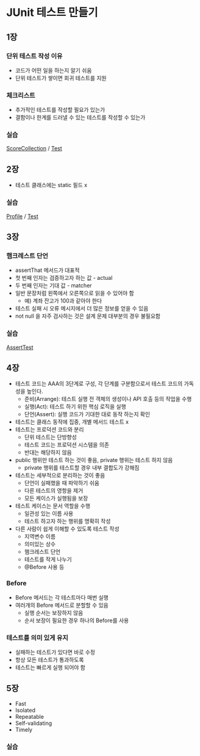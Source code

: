 # JUnit 테스트 만들기

## 1장

### 단위 테스트 작성 이유
- 코드가 어떤 일을 하는지 알기 쉬움
- 단위 테스트가 쌓이면 회귀 테스트를 지원

### 체크리스트
- 추가적인 테스트를 작성할 필요가 있는가
- 결함이나 한계를 드러낼 수 있는 테스트를 작성할 수 있는가

### 실습

[ScoreCollection](src/main/java/com/example/section1/ScoreCollection.java) / [Test](src/test/java/com/example/section1/ScoreCollectionTest.java)

## 2장

- 테스트 클래스에는 static 필드 x

### 실습

[Profile](src/main/java/com/example/section1/Profile.java) / [Test](src/test/java/com/example/section1/ProfileTest.java)

## 3장

### 햄크레스트 단언
- assertThat 메서드가 대표적
- 첫 번째 인자는 검증하고자 하는 값 - actual
- 두 번째 인자는 기대 값 - matcher
- 일반 문장처럼 왼쪽에서 오른쪽으로 읽을 수 있어야 함
  - 예) 계좌 잔고가 100과 같아야 한다
- 테스트 실패 시 오류 메시지에서 더 많은 정보를 얻을 수 있음
- not null 을 자주 검사하는 것은 설계 문제 대부분의 경우 불필요함

### 실습

[AssertTest](src/test/java/com/example/section1/scratch/AssertTest.java)

## 4장
- 테스트 코드는 AAA의 3단계로 구성, 각 단계를 구분함으로서 테스트 코드의 가독성을 높인다. 
  - 준비(Arrange): 테스트 실행 전 객체의 생성이나 API 호출 등의 작업을 수행
  - 실행(Act): 테스트 하기 위한 핵심 로직을 실행
  - 단언(Assert): 실행 코드가 기대한 대로 동작 하는지 확인
- 테스트는 클래스 동작에 집중, 개별 메서드 테스트 x
- 테스트는 프로덕션 코드와 분리
  - 단위 테스트는 단방향성
  - 테스트 코드는 프로덕션 시스템을 의존
  - 반대는 해당하지 않음
- public 행위만 테스트 하는 것이 좋음, private 행위는 테스트 하지 않음
  - private 행위를 테스트할 경우 내부 결합도가 강해짐
- 테스트는 세부적으로 분리하는 것이 좋음
  - 단언이 실패했을 때 파악하기 쉬움
  - 다른 테스트의 영항을 제거
  - 모든 케이스가 실행됨을 보장
- 테스트 케이스는 문서 역할을 수행
  - 일관성 있는 이름 사용
  - 테스트 하고자 하는 행위를 명확히 작성
- 다른 사람이 쉽게 이해할 수 있도록 테스트 작성
  - 지역변수 이름
  - 의미있는 상수
  - 햄크레스트 단언
  - 테스트를 작게 나누기
  - @Before 사용 등

### Before
- Before 메서드는 각 테스트마다 매번 실행
- 여러개의 Before 메서드로 분할할 수 있음
  - 실행 순서는 보장하지 않음
  - 순서 보장이 필요한 경우 하나의 Before를 사용

### 테스트를 의미 있게 유지
- 실패하는 테스트가 있다면 바로 수정
- 항상 모든 테스트가 통과하도록
- 테스트는 빠르게 실행 되어야 함

## 5장
- Fast
- Isolated
- Repeatable
- Self-validating
- Timely

### 실습


